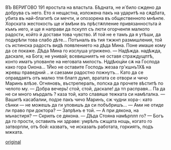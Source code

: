 ﻿ВЪ ВЕРИГОВО
191
яростьта на властьта. Бѣдната, не и́ било сждено да добрува съ него. Ето я нещастна, изложена пакъ на ударитѣ на сѫдбата, убита въ най-благитѣ си мечти, и опозорена въ общественното мнѣнпе. Хорската жестокость ще и́ вмѣни въ прѣстѫпление привязанностьта ѝ къмъ иего, и ще я направи да пскупп съ люти огорченпя малкото радости, който ѝ достави това чувство. И той не е тамъ да я утѣши, да подкрѣпи това слабо дѣте...
Потъналъ въ тия тжжнп размишления, той съ истинска радость видѣ появлението на дѣда Мина. Поне имаше кому да се покаже. Дѣда Мина го изслуша угрижено.
— Надѣжда. надѣжда, даскале, на Бога; не унивай; всевишниятъ не оставя страждущптѣ, конто иматъ упованпе на неговата милость. Нддѣюцѝи сѫ на Господа како гора Оиона... 1Йко не оставите Господь жезаа гр'кшнъ1Х& на жревш праведний .. и саезами радостно пожнутъ...
Като да се оправдаятъ отъ малко тпя благп думп, вратата се отвори и чичо Маринъ влѣзе.
Огняновъ, въстрепералъ, попска да прочете вѣститѣ по челото му.
— Добра вечерь! стой, стой, даскале! да тп расправя... Па да не си много мърдалъ ? каза той, като славяше тежката си намѣталка.
— Вашитѣ касабалии, подзе пакъ чичо Маринъ, сж чудни хора-: като сѣнки — не можешъ да ги уловишъ да си побъбришъ...
— Ами не отиде ли право при доктора?
— Запрѣнъ е той.
— А при дякона, на мънастиря?
— Скрилъ се дякона.
— Дѣда Стояна намѣрплп го?
— Богъ да го прости, оставилъ ни здраве: умрѣлъ сжщата нощь, когато го затворпли, отъ бой: казватъ, че исказалъ работата, горкиятъ, подъ мжката.

[original](images/216.jpg)